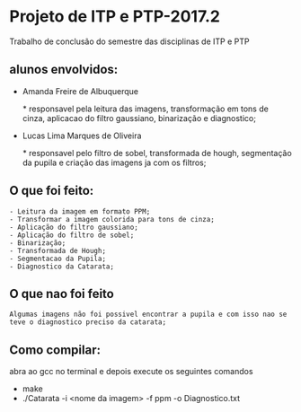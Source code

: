 # Projeto de ITP e PTP-2017.2
Trabalho de conclusão do semestre das disciplinas de ITP e PTP

alunos envolvidos:
------------
- Amanda Freire de Albuquerque

	\* responsavel pela leitura das imagens, transformação em tons de cinza, aplicacao do filtro gaussiano, binarização e diagnostico;
	
- Lucas Lima Marques de Oliveira

	\* responsavel pelo filtro de sobel, transformada de hough, segmentação da pupila e criação das imagens ja com os filtros;
	
O que foi feito:
--------------

	- Leitura da imagem em formato PPM;
	- Transformar a imagem colorida para tons de cinza;
	- Aplicação do filtro gaussiano;
	- Aplicação do filtro de sobel;
	- Binarização;
	- Transformada de Hough;
	- Segmentacao da Pupila;
	- Diagnostico da Catarata;
	
O que nao foi feito
------------------
	Algumas imagens não foi possivel encontrar a pupila e com isso nao se teve o diagnostico preciso da catarata;

Como compilar:
------------
   abra ao gcc no terminal e depois execute os seguintes comandos
   - make
   - ./Catarata -i \<nome da imagem> -f ppm -o Diagnostico.txt
